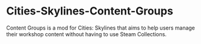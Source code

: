 # Cities-Skylines-Content-Groups
Content Groups is a mod for Cities: Skylines that aims to help users manage their workshop content without having to use Steam Collections.
